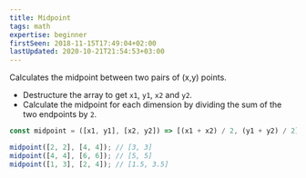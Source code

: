 ```yaml
---
title: Midpoint
tags: math
expertise: beginner
firstSeen: 2018-11-15T17:49:04+02:00
lastUpdated: 2020-10-21T21:54:53+03:00
---
```


Calculates the midpoint between two pairs of (x,y) points.

- Destructure the array to get `x1`, `y1`, `x2` and `y2`.
- Calculate the midpoint for each dimension by dividing the sum of the two endpoints by `2`.

```js
const midpoint = ([x1, y1], [x2, y2]) => [(x1 + x2) / 2, (y1 + y2) / 2];
```

```js
midpoint([2, 2], [4, 4]); // [3, 3]
midpoint([4, 4], [6, 6]); // [5, 5]
midpoint([1, 3], [2, 4]); // [1.5, 3.5]
```
